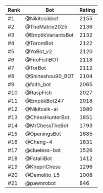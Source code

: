 Rank|Bot|Rating
---|---|---
#1|@Nikitosikbot|2155
#2|@TheMatrix2025|2136
#3|@EmptikVariantsBot|2132
#4|@ToromBot|2122
#5|@YoBot_v2|2120
#6|@FireFishBOT|2118
#7|@TorBot|2112
#8|@Shineshou90_BOT|2104
#9|@faith_bot|2065
#10|@RaspFish|2027
#11|@EmptikBot247|2018
#12|@Nikitosik-ai|1980
#13|@ChessHunterBot|1851
#14|@MrChessTheBot|1793
#15|@OpeningsBot|1685
#16|@Cheng-4|1631
#17|@clueless-bot|1526
#18|@FataliiBot|1412
#19|@KhepriChess|1296
#20|@Demolito_L5|1008
#21|@pawnrobot|846
